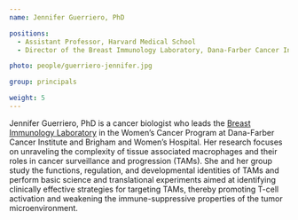 ```yaml
---
name: Jennifer Guerriero, PhD

positions:
  - Assistant Professor, Harvard Medical School
  - Director of the Breast Immunology Laboratory, Dana-Farber Cancer Institute

photo: people/guerriero-jennifer.jpg

group: principals

weight: 5
---
```


Jennifer Guerriero, PhD is a cancer biologist who leads the [Breast Immunology Laboratory](https://breasttumorimmunologylab.dana-farber.org/) in the Women’s Cancer Program at Dana-Farber Cancer Institute and Brigham and Women’s Hospital. Her research focuses on unraveling the complexity of tissue associated macrophages and their roles in cancer surveillance and progression  (TAMs). She and her group study the functions, regulation, and developmental identities of TAMs and perform basic science and translational experiments aimed at identifying clinically effective strategies for targeting TAMs, thereby promoting T-cell activation and weakening the immune-suppressive properties of the tumor microenvironment.
